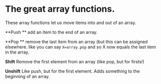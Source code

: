 <!-- TITLE: Push Pop Shift Unshift -->
<!-- SUBTITLE: Array Tricks! -->

# The great array functions.
These array functions let us move items into and out of an array.

**Push
**
add an item to the end of an array.

**Pop **
remove the last item from an array (but this can be assigned elsewhere.  like you can say
`X=array.pop` and so X now equals the last item in the array.

**Shift**
Remove the first element from an array (like pop, but for firsts!)

**Unshift**
Like push, but for the first element.  Adds something to the beginning of an array.
